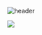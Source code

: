 ![header](https://capsule-render.vercel.app/api?type=slice&color=auto&customColorList=7&height=300&section=header&text=hyang-HA!&desc=&fontSize=80&rotate=20&fontAlign=70&fontAlignY=35&animation=fadeIn&fontColor=000000)


<img src="https://img.shields.io/badge/Mysql-green?style=flat&logo=mysql&logoColor=4479A1"/>


<!--
**hyangsso/hyangsso** is a ✨ _special_ ✨ repository because its `README.md` (this file) appears on your GitHub profile.

Here are some ideas to get you started:

![MySQL](https://img.shields.io/badge/mysql-%2300f.svg?style=for-the-badge&logo=mysql&logoColor=white)

- 🔭 I’m currently working on ...
- 🌱 I’m currently learning ...
- 👯 I’m looking to collaborate on ...
- 🤔 I’m looking for help with ...
- 💬 Ask me about ...
- 📫 How to reach me: ...
- 😄 Pronouns: ...
- ⚡ Fun fact: ...
-->
